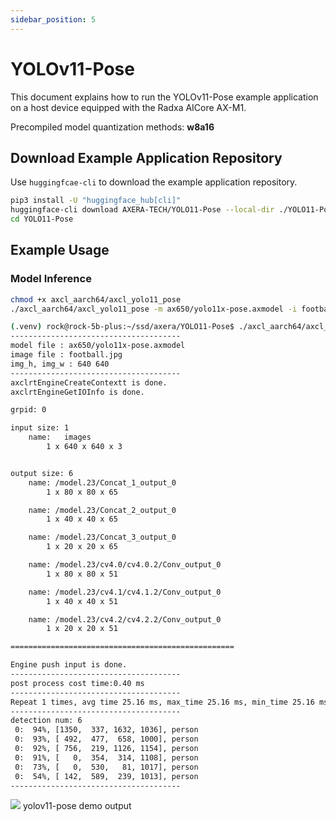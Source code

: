 ```yaml
---
sidebar_position: 5
---
```


# YOLOv11-Pose

This document explains how to run the YOLOv11-Pose example application on a host device equipped with the Radxa AICore AX-M1.

Precompiled model quantization methods: **w8a16**

## Download Example Application Repository

Use `huggingfcae-cli` to download the example application repository.

<NewCodeBlock tip="Host" type="Device">

```bash
pip3 install -U "huggingface_hub[cli]"
huggingface-cli download AXERA-TECH/YOLO11-Pose --local-dir ./YOLO11-Pose
cd YOLO11-Pose
```

</NewCodeBlock>

## Example Usage

### Model Inference

<NewCodeBlock tip="Host" type="Device">

```bash
chmod +x axcl_aarch64/axcl_yolo11_pose
./axcl_aarch64/axcl_yolo11_pose -m ax650/yolo11x-pose.axmodel -i football.jpg
```

</NewCodeBlock>

```bash
(.venv) rock@rock-5b-plus:~/ssd/axera/YOLO11-Pose$ ./axcl_aarch64/axcl_yolo11_pose -m ax650/yolo11x-pose.axmodel -i football.jpg
--------------------------------------
model file : ax650/yolo11x-pose.axmodel
image file : football.jpg
img_h, img_w : 640 640
--------------------------------------
axclrtEngineCreateContextt is done.
axclrtEngineGetIOInfo is done.

grpid: 0

input size: 1
    name:   images
        1 x 640 x 640 x 3


output size: 6
    name: /model.23/Concat_1_output_0
        1 x 80 x 80 x 65

    name: /model.23/Concat_2_output_0
        1 x 40 x 40 x 65

    name: /model.23/Concat_3_output_0
        1 x 20 x 20 x 65

    name: /model.23/cv4.0/cv4.0.2/Conv_output_0
        1 x 80 x 80 x 51

    name: /model.23/cv4.1/cv4.1.2/Conv_output_0
        1 x 40 x 40 x 51

    name: /model.23/cv4.2/cv4.2.2/Conv_output_0
        1 x 20 x 20 x 51

==================================================

Engine push input is done.
--------------------------------------
post process cost time:0.40 ms
--------------------------------------
Repeat 1 times, avg time 25.16 ms, max_time 25.16 ms, min_time 25.16 ms
--------------------------------------
detection num: 6
 0:  94%, [1350,  337, 1632, 1036], person
 0:  93%, [ 492,  477,  658, 1000], person
 0:  92%, [ 756,  219, 1126, 1154], person
 0:  91%, [   0,  354,  314, 1108], person
 0:  73%, [   0,  530,   81, 1017], person
 0:  54%, [ 142,  589,  239, 1013], person
--------------------------------------
```

<div style={{textAlign: 'center'}}>
   <img src="/en/img/aicore-ax-m1/yolo11_pose_out.webp"/>
   yolov11-pose demo output
</div>
